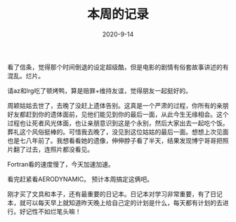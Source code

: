 ﻿---
layout: post
title: 本周的记录
date: 2020-9-14
categories: blog
tags: [日记]
description: 
---

看了信条，觉得那个时间倒退的设定超级酷，但是电影的剧情有俗套故事讲述的有混乱。烂片。


请az和lrg吃了顿烤鸭，算是赔罪+维持友谊，觉得朋友一起挺好的。


周颖姑姑去世了，去晚了没赶上遗体告别。这真是一个严肃的过程，你所有的亲朋好友都赶到你的遗体面前，见他们能见到你的最后一面，从此今生无缘相会。这个过程也让死者风光体面，也让亲朋意识到这是个永别，然后大家出去一起吃个饭。葬礼这个风俗挺棒的。可惜我去晚了，没见到这位姑姑的最后一面。想想上次见面也是七八年前了。我想看看她的遗像，伸伸脖子看了半天，结果发现博宁哥哥把照片翻了过去，连照片都没看见。


Fortran看的速度慢了，今天加速加速。


看完赶紧看AERODYNAMIC。 预计本周搞定这俩吧。


刚才买了文具和本子，还有最重要的日记本。日记本对学习非常重要，有了日记本，就可以每天早上就知道昨天晚上给自己定的计划是什么，每天都有计划的去进行。好记性不如烂笔头嘛！


